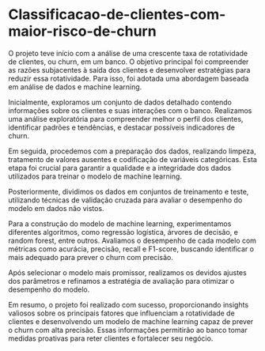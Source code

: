 # Classificacao-de-clientes-com-maior-risco-de-churn
O projeto teve início com a análise de uma crescente taxa de rotatividade de clientes, ou churn, em um banco. O objetivo principal foi compreender as razões subjacentes à saída dos clientes e desenvolver estratégias para reduzir essa rotatividade. Para isso, foi adotada uma abordagem baseada em análise de dados e machine learning. 

Inicialmente, exploramos um conjunto de dados detalhado contendo informações sobre os clientes e suas interações com o banco. Realizamos uma análise exploratória para compreender melhor o perfil dos clientes, identificar padrões e tendências, e destacar possíveis indicadores de churn. 

Em seguida, procedemos com a preparação dos dados, realizando limpeza, tratamento de valores ausentes e codificação de variáveis categóricas. Esta etapa foi crucial para garantir a qualidade e a integridade dos dados utilizados para treinar o modelo de machine learning. 

Posteriormente, dividimos os dados em conjuntos de treinamento e teste, utilizando técnicas de validação cruzada para avaliar o desempenho do modelo em dados não vistos. 

Para a construção do modelo de machine learning, experimentamos diferentes algoritmos, como regressão logística, árvores de decisão, e random forest, entre outros. Avaliamos o desempenho de cada modelo com métricas como acurácia, precisão, recall e F1-score, buscando identificar o mais adequado para prever o churn com precisão. 

Após selecionar o modelo mais promissor, realizamos os devidos ajustes dos parâmetros e refinamos a estratégia de avaliação para otimizar o desempenho do modelo. 

Em resumo, o projeto foi realizado com sucesso, proporcionando insights valiosos sobre os principais fatores que influenciam a rotatividade de clientes e desenvolvendo um modelo de machine learning capaz de prever o churn com alta precisão. Essas informações permitirão ao banco tomar medidas proativas para reter clientes e fortalecer seu negócio. 
